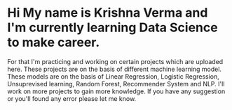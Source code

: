 # Hi My name is Krishna Verma and I'm currently learning Data Science to make career.
For that I'm practicing and working on certain projects which are uploaded here.
These projects are on the basis of different machine learning model.
These models are on the basis of Linear Regression, Logistic Regression, Unsuprevised learning, Random Forest, Recommender System and NLP.
I'll work on more projects to gain more knowledge.
If you have any suggestion or you'll found any error please let me know.
